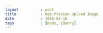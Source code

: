 ```yaml
---
layout          : post
title           : Nge-Preview Upload Image
date            : 2018-01-16
tags            : [Kode, jQuery]
---
```


<script src="https://gist.github.com/nadymain/fed3c5de016b4b559af6597cc5940b6b.js"></script>